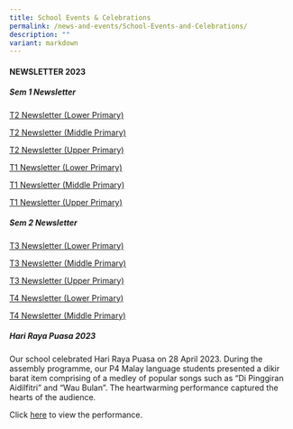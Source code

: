 ```yaml
---
title: School Events & Celebrations
permalink: /news-and-events/School-Events-and-Celebrations/
description: ""
variant: markdown
---
```

#### NEWSLETTER 2023
  
##### Sem 1 Newsletter

[T2 Newsletter (Lower Primary)](https://for.edu.sg/t2newsletterlowerprimary)

[T2 Newsletter (Middle Primary)](https://for.edu.sg/t2newslettermiddleprimary)

[T2 Newsletter (Upper Primary)](https://for.edu.sg/t2newsletterupperprimary)

[T1 Newsletter (Lower Primary)](/files/T1%20Newsletter%20(LP).pdf)

[T1 Newsletter (Middle Primary)](/files/T1%20Newsletter%20(MP).pdf)

[T1 Newsletter (Upper Primary)](/files/T1%20Newsletter%20(UP).pdf)

##### Sem 2 Newsletter

[T3 Newsletter (Lower Primary)](https://go.gov.sg/t3newsletterlp)

[T3 Newsletter (Middle Primary)](https://go.gov.sg/t3newslettermp)

[T3 Newsletter (Upper Primary)](https://go.gov.sg/t3newsletterup)

[T4 Newsletter (Lower Primary)](/files/T4_Newsletter__LP__compressed.pdf)

[T4 Newsletter (Middle Primary)](/files/T4_Newsletter__MP_.pdf)
##### Hari Raya Puasa 2023
Our school celebrated Hari Raya Puasa on 28 April 2023. During the assembly programme, our P4 Malay language students presented a dikir barat item comprising of a medley of popular songs such as “Di Pinggiran Aidilfitri” and “Wau Bulan”. The heartwarming performance captured the hearts of the audience.

Click [here](https://youtu.be/9N8WiRKq1gM) to view the performance.